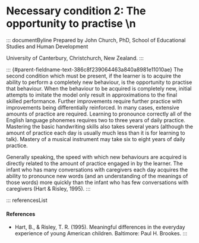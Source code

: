# Necessary condition 2: The opportunity to practise \n

::: documentByline
Prepared by John Church, PhD, School of Educational Studies and Human
Development

University of Canterbury, Christchurch, New Zealand.
:::

::: {#parent-fieldname-text-386c8f239064463a840a8981e11010ae}
The second condition which must be present, if the learner is to acquire
the ability to perform a completely new behaviour, is the opportunity to
practise that behaviour. When the behaviour to be acquired is completely
new, initial attempts to imitate the model only result in approximations
to the final skilled performance. Further improvements require further
practice with improvements being differentially reinforced. In many
cases, extensive amounts of practice are required. Learning to pronounce
correctly all of the English language phonemes requires two to three
years of daily practice. Mastering the basic handwriting skills also
takes several years (although the amount of practice each day is usually
much less than it is for learning to talk). Mastery of a musical
instrument may take six to eight years of daily practice.

Generally speaking, the speed with which new behaviours are acquired is
directly related to the amount of practice engaged in by the learner.
The infant who has many conversations with caregivers each day acquires
the ability to pronounce new words (and an understanding of the meanings
of those words) more quickly than the infant who has few conversations
with caregivers (Hart & Risley, 1995).
:::

::: referencesList
#### References

-   Hart, B., & Risley, T. R. (1995). Meaningful differences in the
    everyday experience of young American children. Baltimore: Paul H.
    Brookes.
:::
